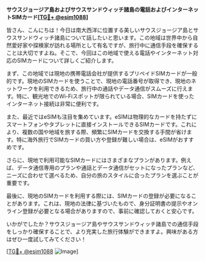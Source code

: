 **サウスジョージア島およびサウスサンドウィッチ諸島の電話およびインターネットSIMカード[[TG💪+ @esim1088](https://t.me/s/esim1088)]**

皆さん、こんにちは！今日は南大西洋に位置する美しいサウスジョージア島とサウスサンドウィッチ諸島について話したいと思います。この地域は世界中から自然愛好家や探検家が訪れる場所として有名ですが、旅行中に通信手段を確保することは大切ですよね。そこで、今回はこの地域で使える電話やインターネット対応のSIMカードについて詳しくご紹介します。

まず、この地域では現地の携帯電話会社が提供するプリペイドSIMカードが一般的です。現地のSIMカードを使うことで、現地の電話番号が取得でき、現地のネットワークを利用できるため、旅行中の通話やデータ通信がスムーズに行えます。特に、観光地でのWi-Fiスポットが限られている場合、SIMカードを使ったインターネット接続は非常に便利です。

また、最近ではeSIMも注目を集めています。eSIMは物理的なカードを持たずにスマートフォンやタブレットに直接インストールできるSIMカードです。これにより、複数の国や地域を旅する際、頻繁にSIMカードを交換する手間が省けます。特に海外旅行でSIMカードの買い方や登録が難しい場合は、eSIMがおすすめです。

さらに、現地で利用可能なSIMカードにはさまざまなプランがあります。例えば、データ通信専用のプランや通話とデータ通信がセットになったプランなど、ニーズに合わせて選べるため、自分の旅のスタイルに合ったプランを選ぶことが重要です。

最後に、現地のSIMカードを利用する際には、SIMカードの登録が必要になることがあります。これは、現地の法律に基づいたもので、身分証明書の提示やオンライン登録が必要となる場合がありますので、事前に確認しておくと安心です。

いかがでしたか？サウスジョージア島やサウスサンドウィッチ諸島での通信手段をしっかり確保することで、より充実した旅行体験ができますよ。興味がある方はぜひ一度試してみてください！

[[TG💪+ @esim1088](https://t.me/s/esim1088) ![Image](https://i.postimg.cc/Y0z9fWf4/image.png)]